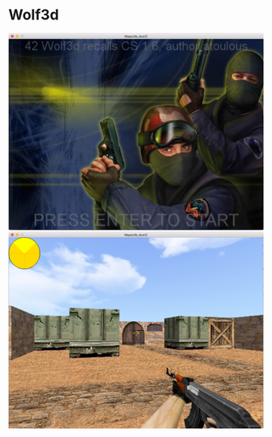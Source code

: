 # Wolf3d
<img src="https://github.com/atoulous/Wolf3d/blob/master/Screen%20Shot%202016-10-17%20at%203.13.37%20PM.png">
<img src="https://github.com/atoulous/Wolf3d/blob/master/Screen%20Shot%202016-10-17%20at%203.17.13%20PM.png">
